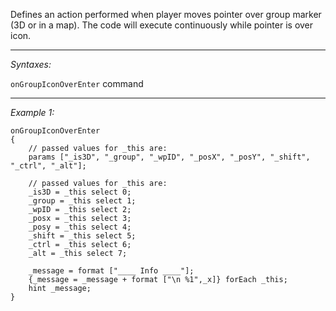 Defines an action performed when player moves pointer over group marker (3D or in a map). The code will execute continuously while pointer is over icon.


---
*Syntaxes:*

`onGroupIconOverEnter` command

---
*Example 1:*

```sqf
onGroupIconOverEnter
{
	// passed values for _this are:
	params ["_is3D", "_group", "_wpID", "_posX", "_posY", "_shift", "_ctrl", "_alt"];

	// passed values for _this are:
	_is3D = _this select 0;
	_group = _this select 1;
	_wpID = _this select 2;
	_posx = _this select 3;
	_posy = _this select 4;
	_shift = _this select 5;
	_ctrl = _this select 6;
	_alt = _this select 7;

	_message = format ["____ Info ____"];
	{_message = _message + format ["\n %1",_x]} forEach _this;
	hint _message;
}
```